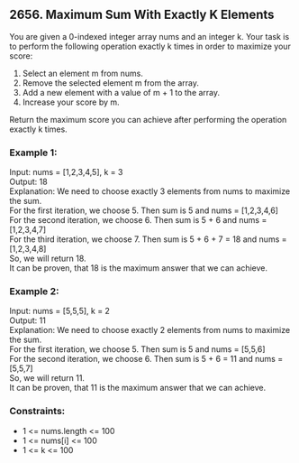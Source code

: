 ## 2656. Maximum Sum With Exactly K Elements

You are given a 0-indexed integer array nums and an integer k. Your task is to perform the following operation exactly k times in order to maximize your score:

1. Select an element m from nums.
2. Remove the selected element m from the array.
3. Add a new element with a value of m + 1 to the array.
4. Increase your score by m.

Return the maximum score you can achieve after performing the operation exactly k times.

### Example 1:

Input: nums = [1,2,3,4,5], k = 3</br>
Output: 18</br>
Explanation: We need to choose exactly 3 elements from nums to maximize the sum.</br>
For the first iteration, we choose 5. Then sum is 5 and nums = [1,2,3,4,6]</br>
For the second iteration, we choose 6. Then sum is 5 + 6 and nums = [1,2,3,4,7]</br>
For the third iteration, we choose 7. Then sum is 5 + 6 + 7 = 18 and nums = [1,2,3,4,8]</br>
So, we will return 18.</br>
It can be proven, that 18 is the maximum answer that we can achieve.</br>

### Example 2:

Input: nums = [5,5,5], k = 2</br>
Output: 11</br>
Explanation: We need to choose exactly 2 elements from nums to maximize the sum.</br>
For the first iteration, we choose 5. Then sum is 5 and nums = [5,5,6]</br>
For the second iteration, we choose 6. Then sum is 5 + 6 = 11 and nums = [5,5,7]</br>
So, we will return 11.</br>
It can be proven, that 11 is the maximum answer that we can achieve.

### Constraints:

- 1 <= nums.length <= 100
- 1 <= nums[i] <= 100
- 1 <= k <= 100
